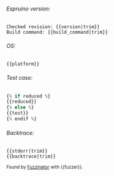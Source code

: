 ###### Espruino version:

```
Checked revision: {{version|trim}}
Build command: {{build_command|trim}}
```

###### OS:

```
{{platform}}
```

###### Test case:

```javascript
{% if reduced %}
{{reduced}}
{% else %}
{{test}}
{% endif %}
```

###### Backtrace:

```text
{{stderr|trim}}
{{backtrace|trim}}
```

<sup>Found by [Fuzzinator](http://fuzzinator.readthedocs.io/) with {{fuzzer}}. </sup>
